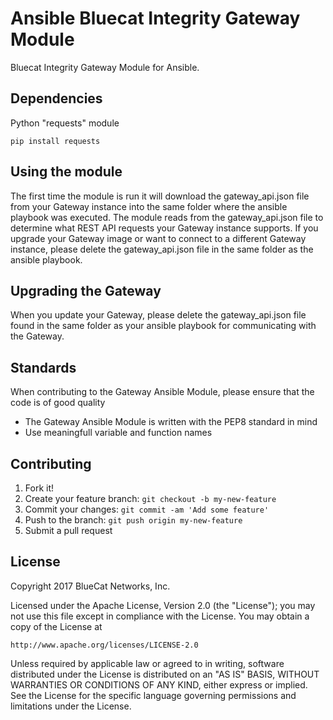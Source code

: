 # Ansible Bluecat Integrity Gateway Module

Bluecat Integrity Gateway Module for Ansible.

## Dependencies

Python "requests" module

```
pip install requests
```

## Using the module

The first time the module is run it will download the gateway_api.json file from your Gateway instance into the same folder where the ansible playbook was executed.
The module reads from the gateway_api.json file to determine what REST API requests your Gateway instance supports.
If you upgrade your Gateway image or want to connect to a different Gateway instance, please delete the gateway_api.json file in the same folder as the ansible playbook.

## Upgrading the Gateway

When you update your Gateway, please delete the gateway_api.json file found in the same folder as your ansible playbook for communicating with the Gateway.

## Standards
When contributing to the Gateway Ansible Module, please ensure that the code is of good quality
- The Gateway Ansible Module is written with the PEP8 standard in mind
- Use meaningfull variable and function names

## Contributing

1. Fork it!
2. Create your feature branch: `git checkout -b my-new-feature`
3. Commit your changes: `git commit -am 'Add some feature'`
4. Push to the branch: `git push origin my-new-feature`
5. Submit a pull request

## License

Copyright 2017 BlueCat Networks, Inc.

Licensed under the Apache License, Version 2.0 (the "License");
you may not use this file except in compliance with the License.
You may obtain a copy of the License at

    http://www.apache.org/licenses/LICENSE-2.0

Unless required by applicable law or agreed to in writing, software
distributed under the License is distributed on an "AS IS" BASIS,
WITHOUT WARRANTIES OR CONDITIONS OF ANY KIND, either express or implied.
See the License for the specific language governing permissions and
limitations under the License.